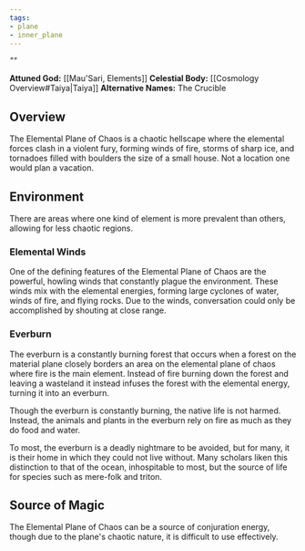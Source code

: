 ```yaml
---
tags:
- plane
- inner_plane
---
```

*""*

**Attuned God:** [[Mau'Sari, Elements]]
**Celestial Body:** [[Cosmology Overview#Taiya|Taiya]]
**Alternative Names:** The Crucible
## Overview
The Elemental Plane of Chaos is a chaotic hellscape where the elemental forces clash in a violent fury, forming winds of fire, storms of sharp ice, and tornadoes filled with boulders the size of a small house. Not a location one would plan a vacation.
## Environment
There are areas where one kind of element is more prevalent than others, allowing for less chaotic regions.
### Elemental Winds
One of the defining features of the Elemental Plane of Chaos are the powerful, howling winds that constantly plague the environment. These winds mix with the elemental energies, forming large cyclones of water, winds of fire, and flying rocks. Due to the winds, conversation could only be accomplished by shouting at close range.
### Everburn
The everburn is a constantly burning forest that occurs when a forest on the material plane closely borders an area on the elemental plane of chaos where fire is the main element. Instead of fire burning down the forest and leaving a wasteland it instead infuses the forest with the elemental energy, turning it into an everburn.

Though the everburn is constantly burning, the native life is not harmed. Instead, the animals and plants in the everburn rely on fire as much as they do food and water.

To most, the everburn is a deadly nightmare to be avoided, but for many, it is their home in which they could not live without. Many scholars liken this distinction to that of the ocean, inhospitable to most, but the source of life for species such as mere-folk and triton.
## Source of Magic
The Elemental Plane of Chaos can be a source of conjuration energy, though due to the plane's chaotic nature, it is difficult to use effectively.